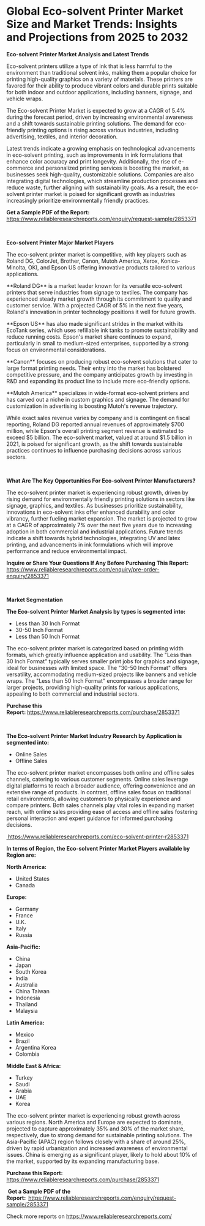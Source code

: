 <p><h1>Global Eco-solvent Printer Market Size and Market Trends: Insights and Projections from 2025 to 2032</h1></p><p><strong>Eco-solvent Printer Market Analysis and Latest Trends</strong></p>
<p><p>Eco-solvent printers utilize a type of ink that is less harmful to the environment than traditional solvent inks, making them a popular choice for printing high-quality graphics on a variety of materials. These printers are favored for their ability to produce vibrant colors and durable prints suitable for both indoor and outdoor applications, including banners, signage, and vehicle wraps. </p><p>The Eco-solvent Printer Market is expected to grow at a CAGR of 5.4% during the forecast period, driven by increasing environmental awareness and a shift towards sustainable printing solutions. The demand for eco-friendly printing options is rising across various industries, including advertising, textiles, and interior decoration. </p><p>Latest trends indicate a growing emphasis on technological advancements in eco-solvent printing, such as improvements in ink formulations that enhance color accuracy and print longevity. Additionally, the rise of e-commerce and personalized printing services is boosting the market, as businesses seek high-quality, customizable solutions. Companies are also integrating digital technologies, which streamline production processes and reduce waste, further aligning with sustainability goals. As a result, the eco-solvent printer market is poised for significant growth as industries increasingly prioritize environmentally friendly practices.</p></p>
<p><strong>Get a Sample PDF of the Report:&nbsp;</strong> <a href="https://www.reliableresearchreports.com/enquiry/request-sample/2853371?utm_campaign=2273&utm_medium=2&utm_source=Github&utm_content=ia&utm_term=11032025&utm_id=eco-solvent-printer">https://www.reliableresearchreports.com/enquiry/request-sample/2853371</a></p>
<p>&nbsp;</p>
<p><strong>Eco-solvent Printer Major Market Players</strong></p>
<p><p>The eco-solvent printer market is competitive, with key players such as Roland DG, ColorJet, Brother, Canon, Mutoh America, Xerox, Konica-Minolta, OKI, and Epson US offering innovative products tailored to various applications. </p><p>**Roland DG** is a market leader known for its versatile eco-solvent printers that serve industries from signage to textiles. The company has experienced steady market growth through its commitment to quality and customer service. With a projected CAGR of 5% in the next five years, Roland's innovation in printer technology positions it well for future growth.</p><p>**Epson US** has also made significant strides in the market with its EcoTank series, which uses refillable ink tanks to promote sustainability and reduce running costs. Epson's market share continues to expand, particularly in small to medium-sized enterprises, supported by a strong focus on environmental considerations.</p><p>**Canon** focuses on producing robust eco-solvent solutions that cater to large format printing needs. Their entry into the market has bolstered competitive pressure, and the company anticipates growth by investing in R&D and expanding its product line to include more eco-friendly options.</p><p>**Mutoh America** specializes in wide-format eco-solvent printers and has carved out a niche in custom graphics and signage. The demand for customization in advertising is boosting Mutoh's revenue trajectory.</p><p>While exact sales revenue varies by company and is contingent on fiscal reporting, Roland DG reported annual revenues of approximately $700 million, while Epson's overall printing segment revenue is estimated to exceed $5 billion. The eco-solvent market, valued at around $1.5 billion in 2021, is poised for significant growth, as the shift towards sustainable practices continues to influence purchasing decisions across various sectors.</p></p>
<p>&nbsp;</p>
<p><strong>What Are The Key Opportunities For Eco-solvent Printer Manufacturers?</strong></p>
<p><p>The eco-solvent printer market is experiencing robust growth, driven by rising demand for environmentally friendly printing solutions in sectors like signage, graphics, and textiles. As businesses prioritize sustainability, innovations in eco-solvent inks offer enhanced durability and color vibrancy, further fueling market expansion. The market is projected to grow at a CAGR of approximately 7% over the next five years due to increasing adoption in both commercial and industrial applications. Future trends indicate a shift towards hybrid technologies, integrating UV and latex printing, and advancements in ink formulations which will improve performance and reduce environmental impact.</p></p>
<p><strong>Inquire or Share Your Questions If Any Before Purchasing This Report:</strong> <a href="https://www.reliableresearchreports.com/enquiry/pre-order-enquiry/2853371?utm_campaign=2273&utm_medium=2&utm_source=Github&utm_content=ia&utm_term=11032025&utm_id=eco-solvent-printer">https://www.reliableresearchreports.com/enquiry/pre-order-enquiry/2853371</a></p>
<p>&nbsp;</p>
<p><strong>Market Segmentation</strong></p>
<p><strong>The Eco-solvent Printer Market Analysis by types is segmented into:</strong></p>
<p><ul><li>Less than 30 Inch Format</li><li>30-50 Inch Format</li><li>Less than 50 Inch Format</li></ul></p>
<p><p>The eco-solvent printer market is categorized based on printing width formats, which greatly influence application and usability. The "Less than 30 Inch Format" typically serves smaller print jobs for graphics and signage, ideal for businesses with limited space. The "30-50 Inch Format" offers versatility, accommodating medium-sized projects like banners and vehicle wraps. The "Less than 50 Inch Format" encompasses a broader range for larger projects, providing high-quality prints for various applications, appealing to both commercial and industrial sectors.</p></p>
<p><strong>Purchase this Report:&nbsp;</strong><a href="https://www.reliableresearchreports.com/purchase/2853371?utm_campaign=2273&utm_medium=2&utm_source=Github&utm_content=ia&utm_term=11032025&utm_id=eco-solvent-printer">https://www.reliableresearchreports.com/purchase/2853371</a></p>
<p>&nbsp;</p>
<p><strong>The Eco-solvent Printer Market Industry Research by Application is segmented into:</strong></p>
<p><ul><li>Online Sales</li><li>Offline Sales</li></ul></p>
<p><p>The eco-solvent printer market encompasses both online and offline sales channels, catering to various customer segments. Online sales leverage digital platforms to reach a broader audience, offering convenience and an extensive range of products. In contrast, offline sales focus on traditional retail environments, allowing customers to physically experience and compare printers. Both sales channels play vital roles in expanding market reach, with online sales providing ease of access and offline sales fostering personal interaction and expert guidance for informed purchasing decisions.</p></p>
<p><a href="https://www.reliableresearchreports.com/eco-solvent-printer-r2853371?utm_campaign=2273&utm_medium=2&utm_source=Github&utm_content=ia&utm_term=11032025&utm_id=eco-solvent-printer">&nbsp;https://www.reliableresearchreports.com/eco-solvent-printer-r2853371</a></p>
<p><strong>In terms of Region, the Eco-solvent Printer Market Players available by Region are:</strong></p>
<p>
    <p> <strong> North America: </strong>
        <ul>
            <li>United States</li>
            <li>Canada</li>
        </ul>
        </p> 
    <p> <strong> Europe: </strong>
        <ul>
            <li>Germany</li>
            <li>France</li>
            <li>U.K.</li>
            <li>Italy</li>
            <li>Russia</li>
        </ul>
        </p> 
    <p> <strong> Asia-Pacific: </strong>
        <ul>
            <li>China</li>
            <li>Japan</li>
            <li>South Korea</li>
            <li>India</li>
            <li>Australia</li>
            <li>China Taiwan</li>
            <li>Indonesia</li>
            <li>Thailand</li>
            <li>Malaysia</li>
        </ul>
        </p> 
    <p> <strong> Latin America: </strong>
        <ul>
            <li>Mexico</li>
            <li>Brazil</li>
            <li>Argentina Korea</li>
            <li>Colombia</li>
        </ul>
        </p> 
    <p> <strong> Middle East & Africa: </strong>
        <ul>
            <li>Turkey</li>
            <li>Saudi</li>
            <li>Arabia</li>
            <li>UAE</li>
            <li>Korea</li>
        </ul>
    </p>
    </p>
<p><p>The eco-solvent printer market is experiencing robust growth across various regions. North America and Europe are expected to dominate, projected to capture approximately 35% and 30% of the market share, respectively, due to strong demand for sustainable printing solutions. The Asia-Pacific (APAC) region follows closely with a share of around 25%, driven by rapid urbanization and increased awareness of environmental issues. China is emerging as a significant player, likely to hold about 10% of the market, supported by its expanding manufacturing base.</p></p>
<p><strong>Purchase this Report: </strong><a href="https://www.reliableresearchreports.com/purchase/2853371?utm_campaign=2273&utm_medium=2&utm_source=Github&utm_content=ia&utm_term=11032025&utm_id=eco-solvent-printer">https://www.reliableresearchreports.com/purchase/2853371</a></p>
<p>&nbsp;<strong>Get a Sample PDF of the Report:&nbsp;&nbsp;</strong><a href="https://www.reliableresearchreports.com/enquiry/request-sample/2853371?utm_campaign=2273&utm_medium=2&utm_source=Github&utm_content=ia&utm_term=11032025&utm_id=eco-solvent-printer">https://www.reliableresearchreports.com/enquiry/request-sample/2853371</a></p>
<p><strong></strong></p>
<p>Check more reports on <a href="https://www.reliableresearchreports.com/?utm_campaign=2273&utm_medium=2&utm_source=Github&utm_content=ia&utm_term=11032025&utm_id=eco-solvent-printer">https://www.reliableresearchreports.com/</a></p>